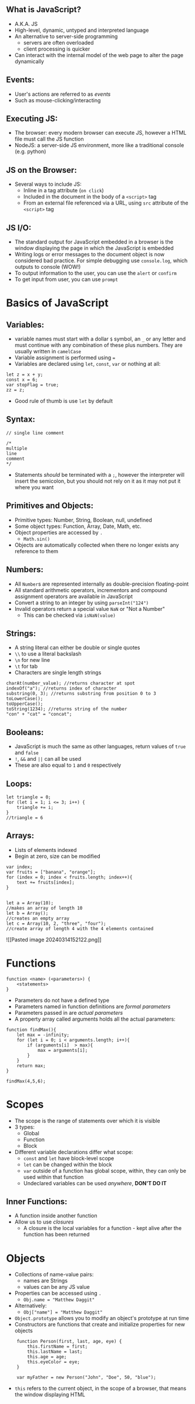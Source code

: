 ## What is JavaScript?
- A.K.A. JS
- High-level, dynamic, untyped and interpreted language
- An alternative to server-side programming
	- servers are often overloaded
	- client processing is quicker
- Can interact with the internal model of the web page to alter the page dynamically

## Events:
- User's actions are referred to as *events*
- Such as mouse-clicking/interacting

## Executing JS:
- The browser: every modern browser can execute JS, however a HTML file must call the JS function
- NodeJS: a server-side JS environment, more like a traditional console (e.g. python)

## JS on the Browser:
- Several ways to include JS:
	- Inline in a tag attribute (``on click``)
	- Included in the document in the body of a ``<script>`` tag
	- From an external file referenced via a URL, using ``src`` attribute of the ``<script>`` tag

## JS I/O:
- The standard output for JavaScript embedded in a browser is the window displaying the page in which the JavaScript is embedded
- Writing logs or error messages to the document object is now considered bad practice. For simple debugging use ``console.log``, which outputs to console (WOW!)
- To output information to the user, you can use the ``alert`` or ``confirm`` 
- To get input from user, you can use ``prompt``

# Basics of JavaScript
## Variables:
- variable names must start with a dollar `$` symbol, an `_` or any letter and must continue with any combination of these plus numbers. They are usually written in ``camelCase``
- Variable assignment is performed using `=`
- Variables are declared using `let`, `const`, `var` or nothing at all:
```
let z = x + y;
const x = 6;
var stopFlag = true;
zz = z;
```
- Good rule of thumb is use `let` by default

## Syntax:
`// single line comment`
```
/*
multiple
line
comment
*/
```
- Statements *should* be terminated with a `;`, however the interpreter will insert the semicolon, but you should not rely on it as it may not put it where you want

## Primitives and Objects:
- Primitive types: Number, String, Boolean, null, undefined
- Some object types: Function, Array, Date, Math, etc.
- Object properties are accessed by `.`
	- `Math.sin()`
- Objects are automatically collected when there no longer exists any reference to them

## Numbers:
- All `Number`s are represented internally as double-precision floating-point
- All standard arithmetic operators, incrementors and compound assignment operators are available in JavaScript
- Convert a string to an integer by using ``parseInt("124")``
- Invalid operators return a special value `NaN` or "Not a Number"
	- This can be checked via `isNaN(value)`

## Strings:
- A string literal can either be double or single quotes
- `\\` to use a literal backslash
- `\n` for new line
- `\t` for tab
- Characters are single length strings
```
charAt(number_value); //returns character at spot
indexOf("a"); //returns index of character
substring(0, 3); //returns substring from position 0 to 3
toLowerCase();
toUpperCase();
toString(1234); //returns string of the number
"con" + "cat" = "concat";
```

## Booleans:
- JavaScript is much the same as other languages, return values of `true` and `false`
- `!`, `&&` and `||` can all be used
- These are also equal to `1` and `0` respectively

## Loops:
```
let triangle = 0;
for (let i = 1; i <= 3; i++) {
	triangle += i;
}
//triangle = 6
```

## Arrays:
- Lists of elements indexed
- Begin at zero, size can be modified
```
var index;
var fruits = ["banana", "orange"];
for (index = 0; index < fruits.length; index++){
	text += fruits[index];
}


let a = Array(10);
//makes an array of length 10
let b = Array();
//creates an empty array
let c = Array(10, 2, "three", "four");
//create array of length 4 with the 4 elements contained
```
![[Pasted image 20240314152122.png]]

# Functions
```
function <name> (<parameters>) {
	<statements>
}
```
- Parameters do not have a defined type
- Parameters named in function definitions are *formal parameters*
- Parameters passed in are *actual parameters*
- A property array called arguments holds all the actual parameters:
```
function findMax(){
	let max = -infinity;
	for (let i = 0; i < arguments.length; i++){
		if (arguments[i]  > max){
			max = arguments[i];
		}
	}
	return max;
}

findMax(4,5,6);
```

# Scopes
- The scope is the range of statements over which it is visible
- 3 types:
	- Global
	- Function
	- Block
- Different variable declarations differ what scope:
	- `const` and `let` have block-level scope
	- `let` can be changed within the block
	- `var` outside of a function has global scope, within, they can only be used within that function
	- Undeclared variables can be used *anywhere*, **DON'T DO IT**

## Inner Functions:
- A function inside another function
- Allow us to use *closures*
	- A closure is the local variables for a function - kept alive after the function has been returned


# Objects
- Collections of name-value pairs:
	- names are Strings
	- values can be any JS value
- Properties can be accessed using `.`
	- `Obj.name = "Matthew Daggit"`
- Alternatively:
	- `Obj["name"] = "Matthew Daggit"`
- `Object.prototype` allows you to modify an object's prototype at run time
- Constructors are functions that create and initialize properties for new objects
```
	function Person(first, last, age, eye) {
		this.firstName = first;
		this.lastName = last;
		this.age = age;
		this.eyeColor = eye;
	}
	
	var myFather = new Person("John", "Doe", 50, "blue");
```
- ``this`` refers to the current object, in the scope of a browser, that means the window displaying HTML